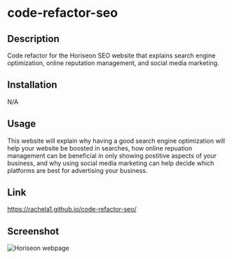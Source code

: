 # code-refactor-seo
## Description
Code refactor for the Horiseon SEO website that explains search engine optimization, online reputation management, and social media marketing. 
## Installation
N/A
## Usage 
This website will explain why having a good search engine optimization will help your website be boosted in searches, how online repuation management can be beneficial in only showing postitive aspects of your business, and why using social media marketing can help decide which platforms are best for advertising your business.
## Link 
https://rachela1.github.io/code-refactor-seo/
## Screenshot
![Horiseon webpage](https://user-images.githubusercontent.com/129688536/232621054-0c72f875-1ce0-495c-8f0a-d3dd0047c8de.png)